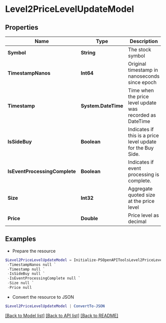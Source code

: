 # Level2PriceLevelUpdateModel
## Properties

Name | Type | Description | Notes
------------ | ------------- | ------------- | -------------
**Symbol** | **String** | The stock symbol | [optional] 
**TimestampNanos** | **Int64** | Original timestamp in nanoseconds since epoch | [optional] 
**Timestamp** | **System.DateTime** | Time when the price level update was recorded as DateTime | [optional] 
**IsSideBuy** | **Boolean** | Indicates if this is a price level update for the Buy Side. | [optional] 
**IsEventProcessingComplete** | **Boolean** | Indicates if event processing is complete. | [optional] 
**Size** | **Int32** | Aggregate quoted size at the price level | [optional] 
**Price** | **Double** | Price level as decimal | [optional] 

## Examples

- Prepare the resource
```powershell
$Level2PriceLevelUpdateModel = Initialize-PSOpenAPIToolsLevel2PriceLevelUpdateModel  -Symbol null `
 -TimestampNanos null `
 -Timestamp null `
 -IsSideBuy null `
 -IsEventProcessingComplete null `
 -Size null `
 -Price null
```

- Convert the resource to JSON
```powershell
$Level2PriceLevelUpdateModel | ConvertTo-JSON
```

[[Back to Model list]](../README.md#documentation-for-models) [[Back to API list]](../README.md#documentation-for-api-endpoints) [[Back to README]](../README.md)

